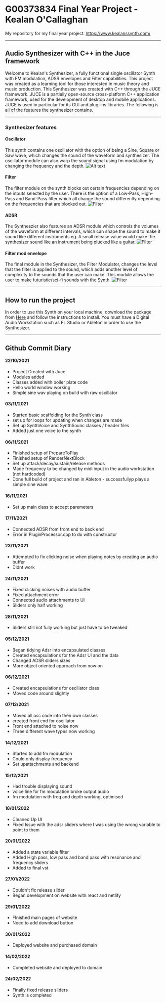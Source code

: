 # G00373834 Final Year Project - Kealan O'Callaghan
My repository for my final year project.
https://www.kealanssynth.com/
***
## Audio Synthesizer with C++ in the Juce framework
Welcome to Kealan's Synthesizer, a fully functional single oscillator Synth with FM modulation, ADSR envelopes and Filter capabilities. This project was created as a learning tool for those interested in music theory and music production. This Synthesizer was created with C++ through the JUCE framework. JUCE is a partially open-source cross-platform C++ application framework, used for the development of desktop and mobile applications. JUCE is used in particular for its GUI and plug-ins libraries. The following is all of the features the synthesizer contains. 
***

### Synthesizer features
#### Oscillator
This synth contains one oscillator with the option of being a Sine, Square or Saw wave, which changes the sound of the waveform and synthesizer. The oscillator module can also warp the sound signal using fm modulation by changing the frequency and the depth.
![Alt text](https://i.ibb.co/RH6XLfG/osc.png "Oscillator")

#### Filter
The filter module on the synth blocks out certain frequencies depending on the inputs selected by the user. There is the option of a Low-Pass, High-Pass and Band-Pass filter which all change the sound differently depending on the frequencies that are blocked out.
![Filter](https://i.ibb.co/9yGkS81/filter.png "Filter")

#### ADSR
The Syntheszier also features an ADSR module which controls the volumes of the waveform at different intervals, which can shape the sound to make it sound like different instruments eg. A small release value would make the synthesizer sound like an instrument being plucked like a guitar.
![Filter](https://i.ibb.co/GdzK72C/ampp.png "Filter")

#### Filter mod envelope
The final module in the Synthesizer, the Filter Modulator, changes the level that the filter is applied to the sound, which adds another level of complexity to the sounds that the user can make. This module allows the user to make futuristic/sci-fi sounds with the Synth. 
![Filter](https://i.ibb.co/VjTYptg/modenv.png "Filter")
***
## How to run the project
In order to use this Synth on your local machine, download the package from [Here](https://www.kealanssynth.com/) and follow the instructions to install. You must have a Digital Audio Workstation such as FL Studio or Ableton in order to use the Synthesizer.



***
## Github Commit Diary
#### 22/10/2021
* Project Created with Juce
* Modules added
* Classes added with boiler plate code
* Hello world window working
* Simple sine wav playing on build with raw oscillator

#### 03/11/2021
* Started basic scaffolding for the Synth class
* set up for loops for updating when changes are made
* Set up SynthVoice and SynthSounc classes / header files
* Added just one voice to the synth

#### 06/11/2021
* Finished setup of PrepareToPlay
* Finished setup of RenderNextBlock
* Set up attack/decay/sustain/release methods
* Made frequency to be changed by midi input in the audio workstation (not hardcoded)
* Done full build of project and ran in Ableton - successfullyp plays a simple sine wave

#### 16/11/2021
* Set up main class to accept paremeters

#### 17/11/2021
* Connected ADSR from front end to back end
* Error in PluginProcessor.cpp to do with constructor

#### 23/11/2021 
* Attempted to fix clicking noise when playing notes by creating an audio buffer
* Didnt work

#### 24/11/2021
* Fixed clicking noises with audio buffer
* Fixed attachment error
* Connected audio attachments to UI
* Sliders only half working

#### 28/11/2021
* Sliders still not fully working but just have to be tweaked

#### 05/12/2021
* Began tidying Adsr into encapsulated classes
* Created encapsulations for the Adsr UI and the data
* Changed ADSR sliders sizes
* More object oriented approach from now on

#### 06/12/2021
* Created encapsulations for oscillator class
* Moved code around slightly

#### 07/12/2021
* Moved all osc code into their own classes
* created front end for oscillator
* Front end attached to noise now
* Three different wave types now working

#### 14/12/2021
* Started to add fm modulation
* Could only display frequency
* Set upattachments and backend

#### 15/12/2021
* Had trouble displaying sound
* voice line for fm modulation broke output audio
* fm modulation with freq and depth working, optimised

#### 18/01/2022
* Cleaned Up UI
* Fixed Issue with the adsr sliders where I was using the wrong variable to point to them

#### 20/01/2022
* Added a state variable filter
* Added High pass, low pass and band pass with resonance and frequency sliders
* Added to final vst

#### 27/01/2022
* Couldn't fix release slider
* Began development on website with react and netlify

#### 29/01/2022
* FInished main pages of website
* Need to add download button 

#### 30/01/2022
* Deployed website and purchased domain

#### 14/02/2022
* Completed website and deployed to domain

#### 24/02/2022
* Finally fixed release sliders
* Synth is completed